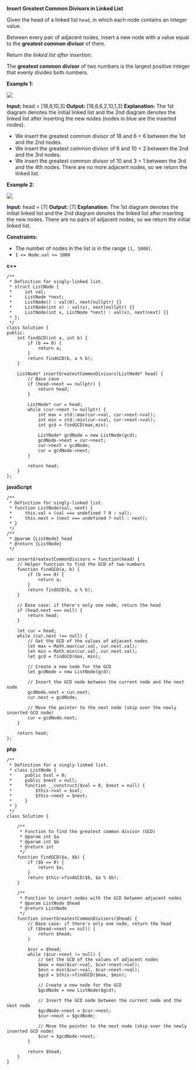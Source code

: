 ﻿**Insert Greatest Common Divisors in Linked List**

Given the head of a linked list `head`, in which each node contains an integer value.

Between every pair of adjacent nodes, insert a new node with a value equal to the **greatest common divisor** of them.

Return _the linked list after insertion_.

The **greatest common divisor** of two numbers is the largest positive integer that evenly divides both numbers.

**Example 1:**

![](https://assets.leetcode.com/uploads/2023/07/18/ex1_copy.png)

**Input:** head = [18,6,10,3]
**Output:** [18,6,6,2,10,1,3]
**Explanation:** The 1st diagram denotes the initial linked list and the 2nd diagram denotes the linked list after inserting the new nodes (nodes in blue are the inserted nodes).
- We insert the greatest common divisor of 18 and 6 = 6 between the 1st and the 2nd nodes.
- We insert the greatest common divisor of 6 and 10 = 2 between the 2nd and the 3rd nodes.
- We insert the greatest common divisor of 10 and 3 = 1 between the 3rd and the 4th nodes.
There are no more adjacent nodes, so we return the linked list.

**Example 2:**

![](https://assets.leetcode.com/uploads/2023/07/18/ex2_copy1.png)

**Input:** head = [7]
**Output:** [7]
**Explanation:** The 1st diagram denotes the initial linked list and the 2nd diagram denotes the linked list after inserting the new nodes.
There are no pairs of adjacent nodes, so we return the initial linked list.

**Constraints:**

-   The number of nodes in the list is in the range `[1, 5000]`.
-   `1 <= Node.val <= 1000`

**c++**
```
/**
 * Definition for singly-linked list.
 * struct ListNode {
 *     int val;
 *     ListNode *next;
 *     ListNode() : val(0), next(nullptr) {}
 *     ListNode(int x) : val(x), next(nullptr) {}
 *     ListNode(int x, ListNode *next) : val(x), next(next) {}
 * };
 */
class Solution {
public:
    int findGCD(int a, int b) {
        if (b == 0) {
            return a;
        }
        return findGCD(b, a % b);
    }

    ListNode* insertGreatestCommonDivisors(ListNode* head) {
        // Base case
        if (head->next == nullptr) {
            return head;
        }

        ListNode* cur = head;
        while (cur->next != nullptr) {
            int max = std::max(cur->val, cur->next->val);
            int min = std::min(cur->val, cur->next->val);
            int gcd = findGCD(max,min);

            ListNode* gcdNode = new ListNode(gcd);
            gcdNode->next = cur->next;
            cur->next = gcdNode;
            cur = gcdNode->next;
        }

        return head;
    }
};

```
**javaScript**
```
/**
 * Definition for singly-linked list.
 * function ListNode(val, next) {
 *     this.val = (val === undefined ? 0 : val);
 *     this.next = (next === undefined ? null : next);
 * }
 */
/**
 * @param {ListNode} head
 * @return {ListNode}
 */

var insertGreatestCommonDivisors = function(head) {
    // Helper function to find the GCD of two numbers
    function findGCD(a, b) {
        if (b === 0) {
            return a;
        }
        return findGCD(b, a % b);
    }

    // Base case: if there's only one node, return the head
    if (head.next === null) {
        return head;
    }

    let cur = head;
    while (cur.next !== null) {
        // Get the GCD of the values of adjacent nodes
        let max = Math.max(cur.val, cur.next.val);
        let min = Math.min(cur.val, cur.next.val);
        let gcd = findGCD(max, min);

        // Create a new node for the GCD
        let gcdNode = new ListNode(gcd);

        // Insert the GCD node between the current node and the next node
        gcdNode.next = cur.next;
        cur.next = gcdNode;

        // Move the pointer to the next node (skip over the newly inserted GCD node)
        cur = gcdNode.next;
    }

    return head;
};

```

**php**
```
/**
 * Definition for a singly-linked list.
 * class ListNode {
 *     public $val = 0;
 *     public $next = null;
 *     function __construct($val = 0, $next = null) {
 *         $this->val = $val;
 *         $this->next = $next;
 *     }
 * }
 */
class Solution {

    /**
     * Function to find the greatest common divisor (GCD)
     * @param int $a
     * @param int $b
     * @return int
     */
    function findGCD($a, $b) {
        if ($b == 0) {
            return $a;
        }
        return $this->findGCD($b, $a % $b);
    }

    /**
     * Function to insert nodes with the GCD between adjacent nodes
     * @param ListNode $head
     * @return ListNode
     */
    function insertGreatestCommonDivisors($head) {
        // Base case: if there's only one node, return the head
        if ($head->next == null) {
            return $head;
        }

        $cur = $head;
        while ($cur->next != null) {
            // Get the GCD of the values of adjacent nodes
            $max = max($cur->val, $cur->next->val);
            $min = min($cur->val, $cur->next->val);
            $gcd = $this->findGCD($max, $min);

            // Create a new node for the GCD
            $gcdNode = new ListNode($gcd);

            // Insert the GCD node between the current node and the next node
            $gcdNode->next = $cur->next;
            $cur->next = $gcdNode;

            // Move the pointer to the next node (skip over the newly inserted GCD node)
            $cur = $gcdNode->next;
        }

        return $head;
    }
}

```

